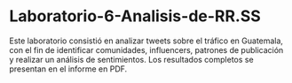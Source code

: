 # Laboratorio-6-Analisis-de-RR.SS
Este laboratorio consistió en analizar tweets sobre el tráfico en Guatemala, con el fin de identificar comunidades, influencers, patrones de publicación y realizar un análisis de sentimientos. Los resultados completos se presentan en el informe en PDF.
